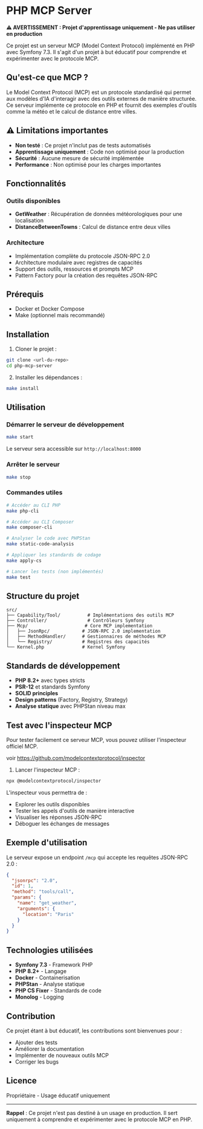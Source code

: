 # PHP MCP Server

**⚠️ AVERTISSEMENT : Projet d'apprentissage uniquement - Ne pas utiliser en production**

Ce projet est un serveur MCP (Model Context Protocol) implémenté en PHP avec Symfony 7.3. Il s'agit d'un projet à but éducatif pour comprendre et expérimenter avec le protocole MCP.

## Qu'est-ce que MCP ?

Le Model Context Protocol (MCP) est un protocole standardisé qui permet aux modèles d'IA d'interagir avec des outils externes de manière structurée. Ce serveur implémente ce protocole en PHP et fournit des exemples d'outils comme la météo et le calcul de distance entre villes.

## ⚠️ Limitations importantes

- **Non testé** : Ce projet n'inclut pas de tests automatisés
- **Apprentissage uniquement** : Code non optimisé pour la production
- **Sécurité** : Aucune mesure de sécurité implémentée
- **Performance** : Non optimisé pour les charges importantes

## Fonctionnalités

### Outils disponibles

- **GetWeather** : Récupération de données météorologiques pour une localisation
- **DistanceBetweenTowns** : Calcul de distance entre deux villes

### Architecture

- Implémentation complète du protocole JSON-RPC 2.0
- Architecture modulaire avec registres de capacités
- Support des outils, ressources et prompts MCP
- Pattern Factory pour la création des requêtes JSON-RPC

## Prérequis

- Docker et Docker Compose
- Make (optionnel mais recommandé)

## Installation

1. Cloner le projet :
```bash
git clone <url-du-repo>
cd php-mcp-server
```

2. Installer les dépendances :
```bash
make install
```

## Utilisation

### Démarrer le serveur de développement

```bash
make start
```

Le serveur sera accessible sur `http://localhost:8000`

### Arrêter le serveur

```bash
make stop
```

### Commandes utiles

```bash
# Accéder au CLI PHP
make php-cli

# Accéder au CLI Composer
make composer-cli

# Analyser le code avec PHPStan
make static-code-analysis

# Appliquer les standards de codage
make apply-cs

# Lancer les tests (non implémentés)
make test
```

## Structure du projet

```
src/
├── Capability/Tool/          # Implémentations des outils MCP
├── Controller/               # Contrôleurs Symfony
├── Mcp/                     # Core MCP implementation
│   ├── JsonRpc/            # JSON-RPC 2.0 implementation
│   ├── MethodHandler/      # Gestionnaires de méthodes MCP
│   └── Registry/           # Registres des capacités
└── Kernel.php              # Kernel Symfony
```

## Standards de développement

- **PHP 8.2+** avec types stricts
- **PSR-12** et standards Symfony
- **SOLID principles**
- **Design patterns** (Factory, Registry, Strategy)
- **Analyse statique** avec PHPStan niveau max

## Test avec l'inspecteur MCP

Pour tester facilement ce serveur MCP, vous pouvez utiliser l'inspecteur officiel MCP.

voir https://github.com/modelcontextprotocol/inspector

1. Lancer l'inspecteur MCP :
```bash
npx @modelcontextprotocol/inspector
```

L'inspecteur vous permettra de :
- Explorer les outils disponibles
- Tester les appels d'outils de manière interactive
- Visualiser les réponses JSON-RPC
- Déboguer les échanges de messages

## Exemple d'utilisation

Le serveur expose un endpoint `/mcp` qui accepte les requêtes JSON-RPC 2.0 :

```json
{
  "jsonrpc": "2.0",
  "id": 1,
  "method": "tools/call",
  "params": {
    "name": "get_weather",
    "arguments": {
      "location": "Paris"
    }
  }
}
```

## Technologies utilisées

- **Symfony 7.3** - Framework PHP
- **PHP 8.2+** - Langage
- **Docker** - Containerisation
- **PHPStan** - Analyse statique
- **PHP CS Fixer** - Standards de code
- **Monolog** - Logging

## Contribution

Ce projet étant à but éducatif, les contributions sont bienvenues pour :
- Ajouter des tests
- Améliorer la documentation
- Implémenter de nouveaux outils MCP
- Corriger les bugs

## Licence

Propriétaire - Usage éducatif uniquement

---

**Rappel** : Ce projet n'est pas destiné à un usage en production. Il sert uniquement à comprendre et expérimenter avec le protocole MCP en PHP.
